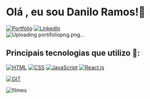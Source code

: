 # Olá , eu sou Danilo Ramos!👋
[![Portfólio](https://img.shields.io/badge/website-000000?style=for-the-badge&logo=About.me&logoColor=white)](https://lojadbr.lojavirtualnuvem.com.br/admin/themes/settings/active/#instatheme=pagina-de-inicio)
[![LinkedIn](https://img.shields.io/badge/LinkedIn-0077B5?style=for-the-badge&logo=linkedin&logoColor=white)](https://www.linkedin.com/in/danilo-ramos-b01315250/)
<br>
![Uploading portifoliopng.png…]()


## Principais tecnologias que utilizo 🔧:
[![HTML](https://img.shields.io/badge/HTML5-E34F26?style=for-the-badge&logo=html5&logoColor=white)]()
[![CSS](https://img.shields.io/badge/CSS3-1572B6?style=for-the-badge&logo=css3&logoColor=white)]()
[![JavaScript](https://img.shields.io/badge/JavaScript-F7DF1E?style=for-the-badge&logo=javascript&logoColor=black)]()
[![React.js](https://img.shields.io/badge/React-20232A?style=for-the-badge&logo=react&logoColor=61DAFB)]()

[![GIT](https://img.shields.io/badge/GIT-E44C30?style=for-the-badge&logo=git&logoColor=white)]()

![filmes](https://github.com/DanilodRamos/Commit/assets/116719740/4ec74912-116e-490e-ab1a-553d154a19a8)




